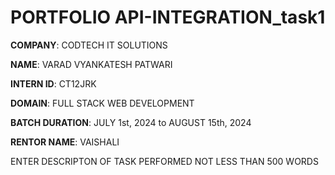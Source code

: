 # PORTFOLIO API-INTEGRATION_task1 

**COMPANY**: CODTECH IT SOLUTIONS

**NAME**: VARAD VYANKATESH PATWARI

**INTERN ID**: CT12JRK

**DOMAIN**: FULL STACK WEB DEVELOPMENT

**BATCH DURATION**: JULY 1st, 2024 to AUGUST 15th, 2024

**RENTOR NAME**: VAISHALI


ENTER DESCRIPTON OF TASK PERFORMED NOT LESS THAN 500 WORDS
